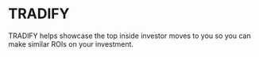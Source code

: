 # TRADIFY
TRADIFY helps showcase the top inside investor moves to you so you can make similar ROIs on your investment.
